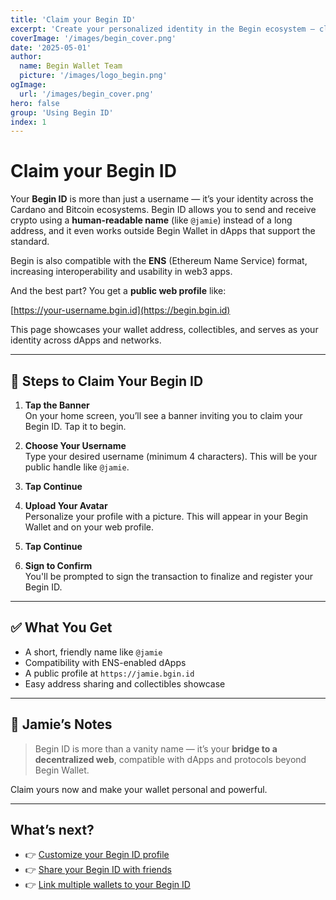 ```yaml
---
title: 'Claim your Begin ID'
excerpt: 'Create your personalized identity in the Begin ecosystem — claim your Begin ID and web profile.'
coverImage: '/images/begin_cover.png'
date: '2025-05-01'
author:
  name: Begin Wallet Team
  picture: '/images/logo_begin.png'
ogImage:
  url: '/images/begin_cover.png'
hero: false
group: 'Using Begin ID'
index: 1
---
```


# Claim your Begin ID

Your **Begin ID** is more than just a username — it’s your identity across the Cardano and Bitcoin ecosystems. Begin ID allows you to send and receive crypto using a **human-readable name** (like `@jamie`) instead of a long address, and it even works outside Begin Wallet in dApps that support the standard.

Begin is also compatible with the **ENS** (Ethereum Name Service) format, increasing interoperability and usability in web3 apps.

And the best part? You get a **public web profile** like:

[https://your-username.bgin.id](https://begin.bgin.id)


This page showcases your wallet address, collectibles, and serves as your identity across dApps and networks.

---

## 👣 Steps to Claim Your Begin ID

1. **Tap the Banner**  
   On your home screen, you’ll see a banner inviting you to claim your Begin ID. Tap it to begin.

2. **Choose Your Username**  
   Type your desired username (minimum 4 characters). This will be your public handle like `@jamie`.

3. **Tap Continue**

4. **Upload Your Avatar**  
   Personalize your profile with a picture. This will appear in your Begin Wallet and on your web profile.

5. **Tap Continue**

6. **Sign to Confirm**  
   You'll be prompted to sign the transaction to finalize and register your Begin ID.

---

## ✅ What You Get

- A short, friendly name like `@jamie`
- Compatibility with ENS-enabled dApps
- A public profile at `https://jamie.bgin.id`
- Easy address sharing and collectibles showcase

---

## 📝 Jamie’s Notes

> Begin ID is more than a vanity name — it’s your **bridge to a decentralized web**, compatible with dApps and protocols beyond Begin Wallet.

Claim yours now and make your wallet personal and powerful.

---

## What’s next?

- 👉 [Customize your Begin ID profile](#)
- 👉 [Share your Begin ID with friends](#)
- 👉 [Link multiple wallets to your Begin ID](#)
